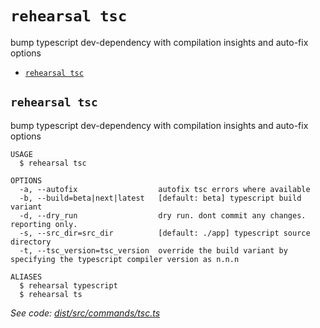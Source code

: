 `rehearsal tsc`
===============

bump typescript dev-dependency with compilation insights and auto-fix options

* [`rehearsal tsc`](#rehearsal-tsc)

## `rehearsal tsc`

bump typescript dev-dependency with compilation insights and auto-fix options

```
USAGE
  $ rehearsal tsc

OPTIONS
  -a, --autofix                  autofix tsc errors where available
  -b, --build=beta|next|latest   [default: beta] typescript build variant
  -d, --dry_run                  dry run. dont commit any changes. reporting only.
  -s, --src_dir=src_dir          [default: ./app] typescript source directory
  -t, --tsc_version=tsc_version  override the build variant by specifying the typescript compiler version as n.n.n

ALIASES
  $ rehearsal typescript
  $ rehearsal ts
```

_See code: [dist/src/commands/tsc.ts](https://github.com/TracerBench/tracerbench/blob/v6.1.1/dist/src/commands/tsc.ts)_
